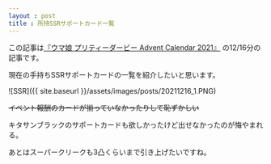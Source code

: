 ```yaml
---
layout : post
title : 所持SSRサポートカード一覧
---
```


この記事は[『ウマ娘 プリティーダービー Advent Calendar 2021』](https://adventar.org/calendars/6565) の12/16分の記事です。

現在の手持ちSSRサポートカードの一覧を紹介したいと思います。

![SSR]({{ site.baseurl }}/assets/images/posts/20211216_1.PNG)

~~イベント報酬のカードが揃っていなかったりして恥ずかしい~~

キタサンブラックのサポートカードも欲しかったけど出せなかったのが悔やまれる。

あとはスーパークリークも3凸くらいまで引き上げたいですね。
